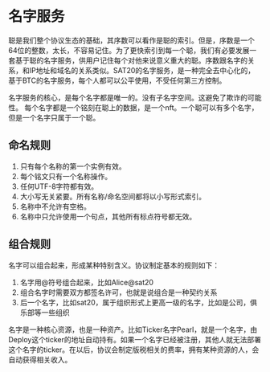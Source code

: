 名字服务
====

聪是我们整个协议生态的基础，其序数可以看作是聪的索引。但是，序数是一个64位的整数，太长，不容易记住。为了更快索引到每一个聪，我们有必要发展一套基于聪的名字服务，供用户记住每个对他来说意义重大的聪。序数跟名字的关系，和IP地址和域名的关系类似。SAT20的名字服务，是一种完全去中心化的，基于BTC的名字服务，每个人都可以公平使用，不受任何第三方控制。

名字服务的核心，是每个名字都是唯一的。没有子名字空间。这避免了欺诈的可能性。
每个名字都是一个铭刻在聪上的数据，是一个nft。一个聪可以有多个名字，但是一个名字只属于一个聪。


命名规则
---
1. 只有每个名称的第一个实例有效。
2. 每个铭文只有一个名称操作。
3. 任何UTF-8字符都有效。
4. 大小写无关紧要。所有名称/命名空间都将以小写形式索引。
5. 名称中不允许有空格。
6. 名称中只允许使用一个句点，其他所有标点符号都无效。


组合规则
---
名字可以组合起来，形成某种特别含义。协议制定基本的规则如下：
1. 名字用@符号组合起来，比如Alice@sat20
2. 组合名字时需要双方都签名许可，也就是说组合是一种契约关系
3. 后一个名字，比如sat20，属于组织形式上更高一级的名字，比如是公司，俱乐部等一些组织


名字是一种核心资源，也是一种资产。比如Ticker名字Pearl，就是一个名字，由Deploy这个ticker的地址自动持有。如果一个名字已经被注册，其他人就无法部署这个名字的ticker。在以后，协议会制定版税相关的费率，拥有某种资源的人，会自动获得相关收入。
